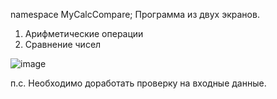 namespace MyCalcCompare;
Программа из двух экранов.
1. Арифметические операции
2. Сравнение чисел

![image](https://github.com/SergeyGzhegoz/testdrive2/assets/5243852/6079d1af-f66e-48ea-8d3a-b0d981737fbb)

п.с. Необходимо доработать проверку на входные данные.
